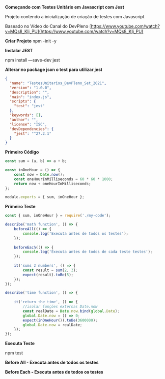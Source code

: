 **Começando com Testes Unitário em Javascript com Jest**

Projeto contendo a inicialização de criação de testes com Javascript

Baseado no Vídeo do Canal do DevPleno [https://www.youtube.com/watch?v=MQs8_KIj_PU](https://www.youtube.com/watch?v=MQs8_KIj_PU)

**Criar Projeto**
npm -init -y

**Instalar JEST**

npm install —save-dev jest

**Alterar no package json o test para utilizar jest**

```json
{
  "name": "TestesUnitarios_DevPleno_Set_2021",
  "version": "1.0.0",
  "description": "",
  "main": "index.js",
  "scripts": {
    "test": "jest"
  },
  "keywords": [],
  "author": "",
  "license": "ISC",
  "devDependencies": {
    "jest": "^27.2.1"
  }
}
```

**Primeiro Código**

```jsx
const sum = (a, b) => a + b;

const inOneHour = () => {
    const now = Date.now();
    const oneHourInMilliseconds = 60 * 60 * 1000;
    return now + oneHourInMilliseconds;
};

module.exports = { sum, inOneHour };
```

**Primeiro Teste**

```jsx
const { sum, inOneHour } = require('./my-code');

describe('math function', () => {
    beforeAll(() => {
        console.log('Executa antes de todos os testes');
    });
    
    beforeEach(() => {
        console.log('Executa antes de todos de cada teste testes');
    });
    
    it('sums 2 numbers', () => {
        const result = sum(2, 3);
        expect(result).toBe(5);
    });
});

describe('time function', () => {
    
    it('return the time', () => {
        //isolar funções externas Date.now
        const realDate = Date.now.bind(global.Date);
        global.Date.now = () => 0;
        expect(inOneHour()).toBe(3600000);
        global.Date.now = realDate;
    });
});
```

**Executa Teste**

npm test

**Before All - Executa antes de todos os testes**

**Before Each - Executa antes de todos os testes**